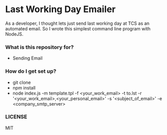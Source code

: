 # Last Working Day Emailer #

As a developer, I thought lets just send last working day at TCS as an automated email.
So I wrote this simplest command line program with NodeJS.

### What is this repository for? ###

* Sending Email

### How do I get set up? ###

* git clone 
* npm install
*  node index.js -m template.tpl  -f <your_work_email> -t to.lst -r '<your_work_email>,<your_personal_email>' -s '<subject_of_email>' -e <company_smtp_server>

### LICENSE ###

MIT
